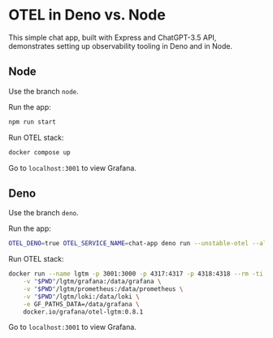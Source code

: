 # OTEL in Deno vs. Node

This simple chat app, built with Express and ChatGPT-3.5 API, demonstrates
setting up observability tooling in Deno and in Node.

## Node

Use the branch `node`.

Run the app:

```bash
npm run start
```

Run OTEL stack:

```bash
docker compose up
```

Go to `localhost:3001` to view Grafana.

## Deno

Use the branch `deno`.

Run the app:

```bash
OTEL_DENO=true OTEL_SERVICE_NAME=chat-app deno run --unstable-otel --allow-net --allow-read --allow-env server.js
```

Run OTEL stack:

```bash
docker run --name lgtm -p 3001:3000 -p 4317:4317 -p 4318:4318 --rm -ti \
    -v "$PWD"/lgtm/grafana:/data/grafana \
    -v "$PWD"/lgtm/prometheus:/data/prometheus \
    -v "$PWD"/lgtm/loki:/data/loki \
    -e GF_PATHS_DATA=/data/grafana \
    docker.io/grafana/otel-lgtm:0.8.1
```

Go to `localhost:3001` to view Grafana.

